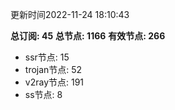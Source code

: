 更新时间2022-11-24 18:10:43

**总订阅: 45**
**总节点: 1166**
**有效节点: 266**
- ssr节点: 15
- trojan节点: 52
- v2ray节点: 191
- ss节点: 8
